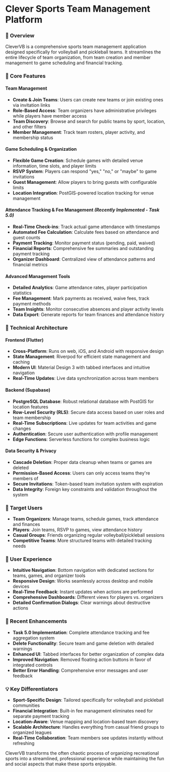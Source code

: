 # Clever Sports Team Management Platform

### **🏐 Overview**
CleverVB is a comprehensive sports team management application designed specifically for volleyball and pickleball teams. It streamlines the entire lifecycle of team organization, from team creation and member management to game scheduling and financial tracking.

### **👥 Core Features**

#### **Team Management**
- **Create & Join Teams**: Users can create new teams or join existing ones via invitation links
- **Role-Based Access**: Team organizers have administrative privileges while players have member access
- **Team Discovery**: Browse and search for public teams by sport, location, and other filters
- **Member Management**: Track team rosters, player activity, and membership status

#### **Game Scheduling & Organization**
- **Flexible Game Creation**: Schedule games with detailed venue information, time slots, and player limits
- **RSVP System**: Players can respond "yes," "no," or "maybe" to game invitations
- **Guest Management**: Allow players to bring guests with configurable limits
- **Location Integration**: PostGIS-powered location tracking for venue management

#### **Attendance Tracking & Fee Management** *(Recently Implemented - Task 5.0)*
- **Real-Time Check-ins**: Track actual game attendance with timestamps
- **Automated Fee Calculation**: Calculate fees based on attendance and guest counts
- **Payment Tracking**: Monitor payment status (pending, paid, waived)
- **Financial Reports**: Comprehensive fee summaries and outstanding payment tracking
- **Organizer Dashboard**: Centralized view of attendance patterns and financial metrics

#### **Advanced Management Tools**
- **Detailed Analytics**: Game attendance rates, player participation statistics
- **Fee Management**: Mark payments as received, waive fees, track payment methods
- **Team Insights**: Monitor consecutive absences and player activity levels
- **Data Export**: Generate reports for team finances and attendance history

### **🔧 Technical Architecture**

#### **Frontend (Flutter)**
- **Cross-Platform**: Runs on web, iOS, and Android with responsive design
- **State Management**: Riverpod for efficient state management and caching
- **Modern UI**: Material Design 3 with tabbed interfaces and intuitive navigation
- **Real-Time Updates**: Live data synchronization across team members

#### **Backend (Supabase)**
- **PostgreSQL Database**: Robust relational database with PostGIS for location features
- **Row-Level Security (RLS)**: Secure data access based on user roles and team membership
- **Real-Time Subscriptions**: Live updates for team activities and game changes
- **Authentication**: Secure user authentication with profile management
- **Edge Functions**: Serverless functions for complex business logic

#### **Data Security & Privacy**
- **Cascade Deletion**: Proper data cleanup when teams or games are deleted
- **Permission-Based Access**: Users can only access teams they're members of
- **Secure Invitations**: Token-based team invitation system with expiration
- **Data Integrity**: Foreign key constraints and validation throughout the system

### **🎯 Target Users**
- **Team Organizers**: Manage teams, schedule games, track attendance and finances
- **Players**: Join teams, RSVP to games, view attendance history
- **Casual Groups**: Friends organizing regular volleyball/pickleball sessions
- **Competitive Teams**: More structured teams with detailed tracking needs

### **📱 User Experience**
- **Intuitive Navigation**: Bottom navigation with dedicated sections for teams, games, and organizer tools
- **Responsive Design**: Works seamlessly across desktop and mobile devices
- **Real-Time Feedback**: Instant updates when actions are performed
- **Comprehensive Dashboards**: Different views for players vs. organizers
- **Detailed Confirmation Dialogs**: Clear warnings about destructive actions

### **🚀 Recent Enhancements**
- **Task 5.0 Implementation**: Complete attendance tracking and fee aggregation system
- **Delete Functionality**: Secure team and game deletion with detailed warnings
- **Enhanced UI**: Tabbed interfaces for better organization of complex data
- **Improved Navigation**: Removed floating action buttons in favor of integrated controls
- **Better Error Handling**: Comprehensive error messages and user feedback

### **💡 Key Differentiators**
- **Sport-Specific Design**: Tailored specifically for volleyball and pickleball communities
- **Financial Integration**: Built-in fee management eliminates need for separate payment tracking
- **Location-Aware**: Venue mapping and location-based team discovery
- **Scalable Architecture**: Handles everything from casual friend groups to organized leagues
- **Real-Time Collaboration**: Team members see updates instantly without refreshing

CleverVB transforms the often chaotic process of organizing recreational sports into a streamlined, professional experience while maintaining the fun and social aspects that make these sports enjoyable.

